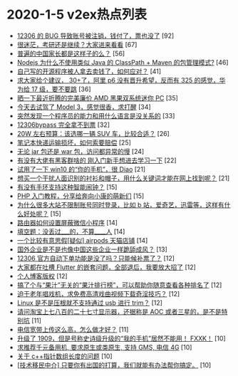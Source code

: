 # 2020-1-5 v2ex热点列表

+ [12306 的 BUG 导致账号被注销，钱付了，票也没了](https://www.v2ex.com/t/635159#reply92) [92]
+ [很迷茫，考研还是继续？大家进来看看](https://www.v2ex.com/t/635172#reply67) [67]
+ [普遍的中国家长都是这样子的么？](https://www.v2ex.com/t/635237#reply56) [56]
+ [Nodejs 为什么不使用类似 Java 的 ClassPath + Maven 的包管理模式?](https://www.v2ex.com/t/635217#reply46) [46]
+ [自己写的开源程序被人拿去卖钱了，如何应对？](https://www.v2ex.com/t/635177#reply41) [41]
+ [求大家给个建议， 30+了，阿里 p6 没有晋升希望，反而有 325 的感觉，华为给 17 级，要不要跳](https://www.v2ex.com/t/635201#reply36) [36]
+ [晒一下最近折腾的完美廉价 AMD 黑果双系统迷你 PC](https://www.v2ex.com/t/635219#reply35) [35]
+ [今天去试驾了 Model 3，感觉很香，求打醒](https://www.v2ex.com/t/635279#reply34) [34]
+ [突然发现一个程序员的能力和用什么语言是没关系的](https://www.v2ex.com/t/635251#reply33) [33]
+ [12306bypass 完全拿不到票](https://www.v2ex.com/t/635179#reply32) [32]
+ [20W 左右预算：该选哪一辆 SUV 车，比较合适？](https://www.v2ex.com/t/635199#reply26) [26]
+ [笔记本快递运输损坏，如何索要赔偿](https://www.v2ex.com/t/635181#reply25) [25]
+ [无论 jar 包还是 war 包，访问都异常的慢](https://www.v2ex.com/t/635244#reply24) [24]
+ [有没有大佬有黑客群啥的 刚入门新手想进去学习一下](https://www.v2ex.com/t/635158#reply22) [22]
+ [试用了一下 win10 的“你的手机”，很 Diao](https://www.v2ex.com/t/635192#reply21) [21]
+ [想买一个干扰人面识别的衬衫和帽子，用什么关键词才能在网上找到呢？](https://www.v2ex.com/t/635204#reply21) [21]
+ [有没有手环支持这种智能闹钟？](https://www.v2ex.com/t/635185#reply15) [15]
+ [PHP 入门教程，分享给奔向小康的萌新们](https://www.v2ex.com/t/635203#reply15) [15]
+ [为什么很多大站不限制账号同时登录，比如 b 站，爱奇艺，迅雷等，这样有什么好处呢？](https://www.v2ex.com/t/635293#reply15) [15]
+ [路由器如何设置屏蔽微信小程序](https://www.v2ex.com/t/635168#reply14) [14]
+ [填空题：没丢过___的，不算____人](https://www.v2ex.com/t/635234#reply14) [14]
+ [一个比较有意思假[疑似] airpods 天猫店铺](https://www.v2ex.com/t/635261#reply14) [14]
+ [国外企业是不是也像中国这些企业一样跪舔成风？](https://www.v2ex.com/t/635194#reply13) [13]
+ [12306 官方自动下单功能是没了吗？只能候补票了？](https://www.v2ex.com/t/635156#reply12) [12]
+ [大家都在吐槽 Flutter 的嵌套问题，全部退后，我要放大招了](https://www.v2ex.com/t/635182#reply12) [12]
+ [个人博客版权](https://www.v2ex.com/t/635187#reply12) [12]
+ [搞了个与“果汁”无关的“果汁排行榜”，可以帮助你随意查看各种排名了](https://www.v2ex.com/t/635189#reply12) [12]
+ [迫于老年唱戏机，求免费高清戏曲视频下载奇淫技巧？](https://www.v2ex.com/t/635210#reply12) [12]
+ [Linux 是不是压根就不支持通过 usb 进行 trim？](https://www.v2ex.com/t/635224#reply12) [12]
+ [请问淘宝上七八百的二十七寸显示器，还据称是 AOC 或者三星的，是不是特别坑](https://www.v2ex.com/t/635249#reply11) [11]
+ [电信宽带上传这么高，怎么做才好？](https://www.v2ex.com/t/635305#reply11) [11]
+ [升级了 1909，但是号称史诗级升级的“我的手机”居然不能用！ FXXK！](https://www.v2ex.com/t/635175#reply10) [10]
+ [求推荐千元备用机, 要求原生或类原生, 支持 GMS, 电信 4G](https://www.v2ex.com/t/635235#reply10) [10]
+ [关于 c++指针数组长度的问题](https://www.v2ex.com/t/635256#reply10) [10]
+ [[技术移民中介] 只要你有出国的打算，我们就能有办法帮你搞定。](https://www.v2ex.com/t/635257#reply10) [10]
